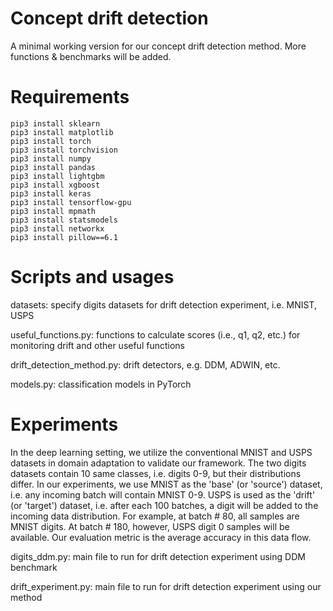 # Concept drift detection

A minimal working version for our concept drift detection method. More functions & benchmarks will be added. 

# Requirements
```
pip3 install sklearn
pip3 install matplotlib
pip3 install torch
pip3 install torchvision
pip3 install numpy
pip3 install pandas
pip3 install lightgbm
pip3 install xgboost
pip3 install keras
pip3 install tensorflow-gpu
pip3 install mpmath
pip3 install statsmodels
pip3 install networkx
pip3 install pillow==6.1
```

# Scripts and usages

datasets: specify digits datasets for drift detection experiment, i.e. MNIST, USPS

useful_functions.py: functions to calculate scores (i.e., q1, q2, etc.) for monitoring drift and other useful functions

drift_detection_method.py: drift detectors, e.g. DDM, ADWIN, etc.

models.py: classification models in PyTorch

# Experiments

In the deep learning setting, we utilize the conventional MNIST and USPS datasets in domain adaptation to validate our framework. The two digits datasets contain 10 same classes, i.e. digits 0-9, but their distributions differ. In our experiments, we use MNIST as the 'base' (or 'source') dataset, i.e. any incoming batch will contain MNIST 0-9. USPS is used as the 'drift' (or 'target') dataset, i.e. after each 100 batches, a digit will be added to the incoming data distribution. For example, at batch # 80, all samples are MNIST digits. At batch # 180, however, USPS digit 0 samples will be available. Our evaluation metric is the average accuracy in this data flow.

digits_ddm.py: main file to run for drift detection experiment using DDM benchmark

drift_experiment.py: main file to run for drift detection experiment using our method
